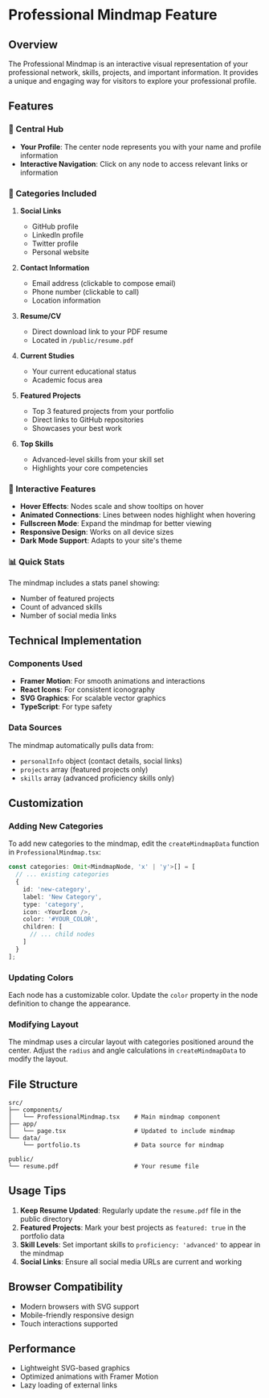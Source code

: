 # Professional Mindmap Feature

## Overview
The Professional Mindmap is an interactive visual representation of your professional network, skills, projects, and important information. It provides a unique and engaging way for visitors to explore your professional profile.

## Features

### 🎯 Central Hub
- **Your Profile**: The center node represents you with your name and profile information
- **Interactive Navigation**: Click on any node to access relevant links or information

### 📱 Categories Included

1. **Social Links**
   - GitHub profile
   - LinkedIn profile  
   - Twitter profile
   - Personal website

2. **Contact Information**
   - Email address (clickable to compose email)
   - Phone number (clickable to call)
   - Location information

3. **Resume/CV**
   - Direct download link to your PDF resume
   - Located in `/public/resume.pdf`

4. **Current Studies**
   - Your current educational status
   - Academic focus area

5. **Featured Projects**
   - Top 3 featured projects from your portfolio
   - Direct links to GitHub repositories
   - Showcases your best work

6. **Top Skills**
   - Advanced-level skills from your skill set
   - Highlights your core competencies

### 🎨 Interactive Features

- **Hover Effects**: Nodes scale and show tooltips on hover
- **Animated Connections**: Lines between nodes highlight when hovering
- **Fullscreen Mode**: Expand the mindmap for better viewing
- **Responsive Design**: Works on all device sizes
- **Dark Mode Support**: Adapts to your site's theme

### 📊 Quick Stats
The mindmap includes a stats panel showing:
- Number of featured projects
- Count of advanced skills
- Number of social media links

## Technical Implementation

### Components Used
- **Framer Motion**: For smooth animations and interactions
- **React Icons**: For consistent iconography
- **SVG Graphics**: For scalable vector graphics
- **TypeScript**: For type safety

### Data Sources
The mindmap automatically pulls data from:
- `personalInfo` object (contact details, social links)
- `projects` array (featured projects only)
- `skills` array (advanced proficiency skills only)

## Customization

### Adding New Categories
To add new categories to the mindmap, edit the `createMindmapData` function in `ProfessionalMindmap.tsx`:

```typescript
const categories: Omit<MindmapNode, 'x' | 'y'>[] = [
  // ... existing categories
  {
    id: 'new-category',
    label: 'New Category',
    type: 'category',
    icon: <YourIcon />,
    color: '#YOUR_COLOR',
    children: [
      // ... child nodes
    ]
  }
];
```

### Updating Colors
Each node has a customizable color. Update the `color` property in the node definition to change the appearance.

### Modifying Layout
The mindmap uses a circular layout with categories positioned around the center. Adjust the `radius` and angle calculations in `createMindmapData` to modify the layout.

## File Structure
```
src/
├── components/
│   └── ProfessionalMindmap.tsx    # Main mindmap component
├── app/
│   └── page.tsx                   # Updated to include mindmap
└── data/
    └── portfolio.ts               # Data source for mindmap

public/
└── resume.pdf                     # Your resume file
```

## Usage Tips

1. **Keep Resume Updated**: Regularly update the `resume.pdf` file in the public directory
2. **Featured Projects**: Mark your best projects as `featured: true` in the portfolio data
3. **Skill Levels**: Set important skills to `proficiency: 'advanced'` to appear in the mindmap
4. **Social Links**: Ensure all social media URLs are current and working

## Browser Compatibility
- Modern browsers with SVG support
- Mobile-friendly responsive design
- Touch interactions supported

## Performance
- Lightweight SVG-based graphics
- Optimized animations with Framer Motion
- Lazy loading of external links
